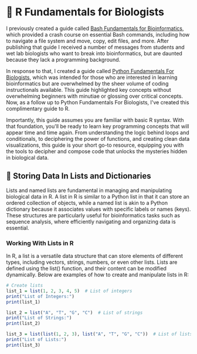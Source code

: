 # 🧬 R Fundamentals for Biologists 
I previously created a guide called [Bash Fundamentals for Bioinformatics](https://github.com/evanpeikon/bash_fundamentals), which provided a crash course on essential Bash commands, including how to navigate a file system and move, copy, edit files, and more. After publishing that guide I received a number of messages from students and wet lab biologists who want to break into bioinformatics, but are daunted because they lack a programming background.

In response to that, I created a guide called [Python Fundamentals For Biologists](https://github.com/evanpeikon/Python_Fundamentals_Biology/tree/main), which was intended for those who are interested in learning bioinformatics but are overwhelmed by the sheer volume of coding instructionals available. This guide highlighted key concepts without overwhelming beginners with minutiae or glossing over critical concepts. Now, as a follow up to Python Fundamentals For Biologists, I've created this complimentary guide to R. 

Importantly, this guide assumes you are familiar with basic R syntax. With that foundation, you'll be ready to learn key programming concepts that will appear time and time again. From understanding the logic behind loops and conditionals, to deciphering the power of functions, and creating clean data visualizations, this guide is your short go-to resource, equipping you with the tools to decipher and compose code that unlocks the mysteries hidden in biological data.

## 🔴 Storing Data In Lists and Dictionaries 
Lists and named lists are fundamental in managing and manipulating biological data in R. A list in R is similar to a Python list in that it can store an ordered collection of objects, while a named list is akin to a Python dictionary because it associates values with specific labels or names (keys). These structures are particularly useful for bioinformatics tasks such as sequence analysis, where efficiently navigating and organizing data is essential.

### Working With Lists in R
In R, a list is a versatile data structure that can store elements of different types, including vectors, strings, numbers, or even other lists. Lists are defined using the list() function, and their content can be modified dynamically. Below are examples of how to create and manipulate lists in R:

```R
# Create lists
list_1 = list(1, 2, 3, 4, 5)  # List of integers
print("List of Integers:")
print(list_1)

list_2 = list("A", "T", "G", "C")  # List of strings
print("List of Strings:")
print(list_2)

list_3 = list(list(1, 2, 3), list("A", "T", "G", "C"))  # List of lists
print("List of Lists:")
print(list_3)
```
